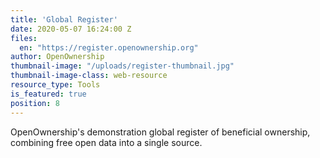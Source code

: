 ```yaml
---
title: 'Global Register'
date: 2020-05-07 16:24:00 Z
files:
  en: "https://register.openownership.org"
author: OpenOwnership
thumbnail-image: "/uploads/register-thumbnail.jpg"
thumbnail-image-class: web-resource
resource_type: Tools
is_featured: true
position: 8
---
```

OpenOwnership's demonstration global register of beneficial ownership, combining free open data into a single source.
